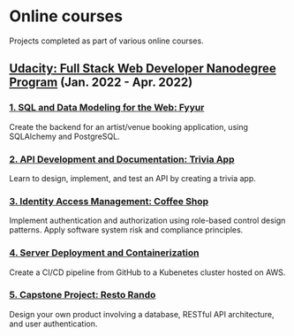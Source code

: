 # Online courses

Projects completed as part of various online courses.

## [Udacity: Full Stack Web Developer Nanodegree Program](https://www.udacity.com/course/full-stack-web-developer-nanodegree--nd0044) (Jan. 2022 - Apr. 2022)

### [1. SQL and Data Modeling for the Web: Fyyur](https://github.com/thekakkun/fyyur)

Create the backend for an artist/venue booking application, using SQLAlchemy and PostgreSQL.

### [2. API Development and Documentation: Trivia App](https://github.com/thekakkun/trivia_app)

Learn to design, implement, and test an API by creating a trivia app.

### [3. Identity Access Management: Coffee Shop](https://github.com/thekakkun/coffee_shop)

Implement authentication and authorization using role-based control design patterns. Apply software system risk and compliance principles.

### [4. Server Deployment and Containerization](https://github.com/thekakkun/cicd/)

Create a CI/CD pipeline from GitHub to a Kubenetes cluster hosted on AWS.

### [5. Capstone Project: Resto Rando](https://github.com/thekakkun/resto_rando)

Design your own product involving a database, RESTful API architecture, and user authentication.
